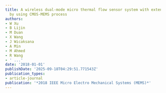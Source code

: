 ```yaml
---
title: A wireless dual-mode micro thermal flow sensor system with extended flow range
  by using CMOS-MEMS process
authors:
- W Xu
- B Lijin
- M Duan
- X Wang
- J Wicaksana
- A Min
- M Ahmed
- R Wang
- ' ...'
date: '2018-01-01'
publishDate: '2025-09-18T04:29:51.771543Z'
publication_types:
- article-journal
publication: '*2018 IEEE Micro Electro Mechanical Systems (MEMS)*'
---
```


